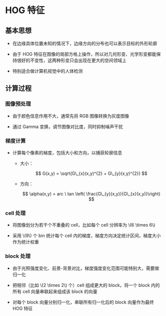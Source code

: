 <script type="text/javascript" src="http://cdn.mathjax.org/mathjax/latest/MathJax.js?config=default"></script>

# HOG 特征

## 基本思想

- 在边缘具体位置未知的情况下，边缘方向的分布也可以表示目标的外形轮廓

- 由于 HOG 特征在图像的局部方格上操作，所以对几何形变、光学形变都能保持很好的不变性，这两种形变只会出现在更大的空间领域上

- 特别适合做计算机视觉中的人体检测

## 计算过程

### 图像预处理

- 由于颜色信息作用不大，通常先将 RGB 图像转换为灰度图像

- 通过 Gamma 变换，调节图像对比度，同时抑制噪声干扰

### 梯度计算

- 计算每个像素的梯度，包括大小和方向，以捕获轮廓信息

	- 大小：

		$$ G(x,y) = \sqrt{G\_{x}(x,y)^{2} + G\_{y}(x,y)^{2}} $$

	- 方向：

		$$ \alpha(x,y) = arc \ tan \left( \frac{G\_{y}(x,y)}{G\_{x}(x,y)}\right) $$

### cell 处理

- 将图像划分为若干个不重叠的 cell，比如每个 cell 分辨率为 \\(6 \times 6\\)

- 采用 \\(9\\) 个 bin 统计每个 cell 内的梯度，梯度方向决定统计区间，梯度大小作为统计权重

### block 处理

- 由于光照强度变化、前景-背景对比，梯度强度变化范围可能特别大，需要做归一化

- 把相邻（比如 \\(2 \times 2\\) 个）cell 组成更大的 block，将一个 block 内的所有 cell 向量串联起来组成该 block 的向量

- 对每个 block 向量分别归一化，串联所有归一化后的 block 向量作为最终 HOG 特征